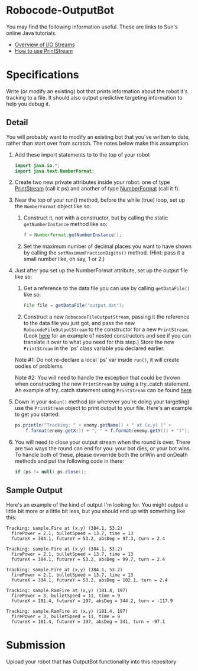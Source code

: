 # Robocode-OutputBot

You may find the following information useful. These are links to Sun's online Java tutorials.

- [Overview of I/O Streams](https://docs.oracle.com/javase/tutorial/essential/io/streams.html)
- [How to use PrintStream](http://java2s.com/Tutorials/Java/Stream_Reader_Writer/How_to_use_Java_PrintStream.htm)

# Specifications

Write (or modify an existing) bot that prints information about the robot it's tracking to a file. It should also output predictive targeting information to help you debug it.

## Detail

You will probably want to modify an existing bot that you've written to date, rather than start over from scratch. The notes below make this assumption.

1. Add these import statements to to the top of your robot

	```java
	import java.io.*;
	import java.text.NumberFormat;
	```
2. Create two new private attributes inside your robot: one of type [PrintStream](https://docs.oracle.com/javase/7/docs/api/java/io/PrintStream.html) (call it ps) and another of type [NumberFormat](https://docs.oracle.com/javase/7/docs/api/java/text/NumberFormat.html) (call it f).
3. Near the top of your run() method, before the while (true) loop, set up the `NumberFormat` object like so:
    1. Construct it, not with a constructor, but by calling the static `getNumberInstance` method like so:
        ```java
        f = NumberFormat.getNumberInstance();
        ```
	
    2. Set the maximum number of decimal places you want to have shown by calling the `setMaximumFractionDigits()` method. 	(Hint: pass it a small number like, oh say, 1 or 2.)
4. Just after you set up the NumberFormat attribute, set up the output file like so:
	1. Get a reference to the data file you can use by calling `getDataFile()` like so:
		```java
		File file = getDataFile("output.dat");
		```
		
	2. Construct a new `RobocodeFileOutputStream`, passing it the reference to the data file you just got, and pass the new `RobocodeFileOutputStream` to the constructor for a new `PrintStream`. (Look [here](https://docs.oracle.com/javase/tutorial/essential/io/datastreams.html) for an example of nested constructors and see if you can translate it over to what you need for this step.) Store the new `PrintStream` in the 'ps' class variable you declared earlier.
	
	Note #1: Do not re-declare a local 'ps' var inside `run()`, it will create oodles of problems.

	Note #2: You will need to handle the exception that could be thrown when constructing the new `PrintStream` by using a try..catch statement. An example of try..catch statement using `PrintStream` can be found [here](http://java2s.com/Tutorials/Java/Stream_Reader_Writer/How_to_use_Java_PrintStream.htm)

5. Down in your `doGun()` method (or wherever you're doing your targeting) use the `PrintStream` object to print output to your file. Here's an example to get you started:
	```java
	ps.println("Tracking: " + enemy.getName() + " at (x,y) (" + 
		f.format(enemy.getX()) + ", " + f.format(enemy.getY()) + ")");
	```
	
6. You will need to close your output stream when the round is over. There are two ways the round can end for you: your bot dies, or your bot wins. To handle both of these, please ovverride both the onWin and onDeath methods and put the following code in there:
	```java
	if (ps != null) ps.close();
	```

## Sample Output

Here's an example of the kind of output I'm looking for. You might output a little bit more or a little bit less, but you should end up with something like this:

```
Tracking: sample.Fire at (x,y) (384.1, 53.2)
  firePower = 2.1, bulletSpeed = 13.7, time = 13
  futureX = 384.1, futureY = 53.2, absDeg = 97.3, turn = 2.4

Tracking: sample.Fire at (x,y) (384.1, 53.2)
  firePower = 2.1, bulletSpeed = 13.7, time = 13
  futureX = 384.1, futureY = 53.2, absDeg = 99.7, turn = 2.4

Tracking: sample.Fire at (x,y) (384.1, 53.2)
  firePower = 2.1, bulletSpeed = 13.7, time = 13
  futureX = 384.1, futureY = 53.2, absDeg = 102.1, turn = 2.4

Tracking: sample.RamFire at (x,y) (181.4, 197)
  firePower = 3, bulletSpeed = 11, time = 9
  futureX = 181.4, futureY = 197, absDeg = 344.2, turn = -117.9

Tracking: sample.RamFire at (x,y) (181.4, 197)
  firePower = 3, bulletSpeed = 11, time = 9
  futureX = 181.4, futureY = 197, absDeg = 341, turn = -97.1

```
# Submission 

Upload your robot that has OutputBot functionality into this repository
